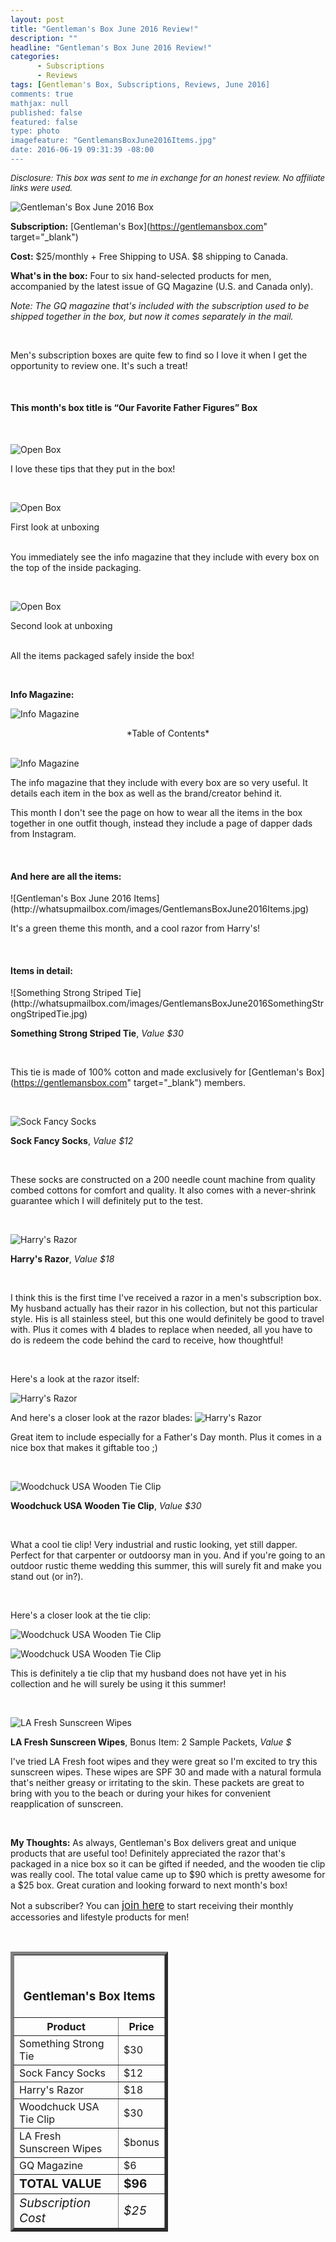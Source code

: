 ```yaml
---
layout: post
title: "Gentleman's Box June 2016 Review!"
description: ""
headline: "Gentleman's Box June 2016 Review!"
categories: 
      - Subscriptions
      - Reviews
tags: [Gentleman's Box, Subscriptions, Reviews, June 2016]
comments: true
mathjax: null
published: false
featured: false
type: photo
imagefeature: "GentlemansBoxJune2016Items.jpg"
date: 2016-06-19 09:31:39 -08:00
---
```


<i><font size="2">Disclosure: This box was sent to me in exchange for an honest review. No affiliate links were used.</font></i>

![Gentleman's Box June 2016 Box](http://whatsupmailbox.com/images/GentlemansBoxJune2016Box.jpg)

**Subscription:** [Gentleman's Box](https://gentlemansbox.com" target="_blank")

**Cost:** $25/monthly + Free Shipping to USA. $8 shipping to Canada.

**What's in the box:** Four to six hand-selected products for men, accompanied by the latest issue of GQ Magazine (U.S. and Canada only).

*Note: The GQ magazine that's included with the subscription used to be shipped together in the box, but now it comes separately in the mail.*

<br>

Men's subscription boxes are quite few to find so I love it when I get the opportunity to review one. It's such a treat!

<br>

<H4>This month's box title is “Our Favorite Father Figures” Box</H4>

<br>


![Open Box](http://whatsupmailbox.com/images/GentlemansBoxJune2016OpenBox2.jpg)

I love these tips that they put in the box!

<br>

![Open Box](http://whatsupmailbox.com/images/GentlemansBoxJune2016OpenBox.jpg)

<figcaption>First look at unboxing</figcaption>

<br>

You immediately see the info magazine that they include with every box on the top of the inside packaging.

<br>

![Open Box](http://whatsupmailbox.com/images/GentlemansBoxJune2016OpenBox3.jpg)

<figcaption>Second look at unboxing</figcaption>

<br>

All the items packaged safely inside the box!

<br>

<p><b>Info Magazine:</b></p>

![Info Magazine](http://whatsupmailbox.com/images/GentlemansBoxJune2016Info.jpg)
<center>*Table of Contents*</center>

<br>

![Info Magazine](http://whatsupmailbox.com/images/GentlemansBoxJune2016Info2.jpg)

The info magazine that they include with every box are so very useful. It details each item in the box as well as the brand/creator behind it.

This month I don't see the page on how to wear all the items in the box together in one outfit though, instead they include a page of dapper dads from Instagram.

<br>

<H4>And here are all the items:</H4>
![Gentleman's Box June 2016 Items](http://whatsupmailbox.com/images/GentlemansBoxJune2016Items.jpg)

It's a green theme this month, and a cool razor from Harry's!

<br>

<H4>Items in detail:</H4>
![Something Strong Striped Tie](http://whatsupmailbox.com/images/GentlemansBoxJune2016SomethingStrongStripedTie.jpg)

**Something Strong Striped Tie**, *Value $30*

<br>

This tie is made of 100% cotton and made exclusively for [Gentleman's Box](https://gentlemansbox.com" target="_blank") members. 

<br>


![Sock Fancy Socks](http://whatsupmailbox.com/images/GentlemansBoxJune2016SockFancySocks.jpg)

**Sock Fancy Socks**, *Value $12*

<br>

These socks are constructed on a 200 needle count machine from quality combed cottons for comfort and quality. It also comes with a never-shrink guarantee which I will definitely put to the test.

<br>


![Harry's Razor](http://whatsupmailbox.com/images/GentlemansBoxJune2016HarrysRazor.jpg)

**Harry's Razor**, *Value $18*

<br>

I think this is the first time I've received a razor in a men's subscription box. My husband actually has their razor in his collection, but not this particular style. His is all stainless steel, but this one would definitely be good to travel with. Plus it comes with 4 blades to replace when needed, all you have to do is redeem the code behind the card to receive, how thoughtful!

<br>

Here's a look at the razor itself:

![Harry's Razor](http://whatsupmailbox.com/images/GentlemansBoxJune2016HarrysRazor2.jpg)

And here's a closer look at the razor blades:
![Harry's Razor](http://whatsupmailbox.com/images/GentlemansBoxJune2016HarrysRazor3.jpg)

Great item to include especially for a Father's Day month. Plus it comes in a nice box that makes it giftable too ;)

<br>

![Woodchuck USA Wooden Tie Clip](http://whatsupmailbox.com/images/GentlemansBoxJune2016WoodchuckUSAWoodenTieClip.jpg)

**Woodchuck USA Wooden Tie Clip**, *Value $30*

<br>

What a cool tie clip! Very industrial and rustic looking, yet still dapper. Perfect for that carpenter or outdoorsy man in you. And if you're going to an outdoor rustic theme wedding this summer, this will surely fit and make you stand out (or in?).

<br>

Here's a closer look at the tie clip:

![Woodchuck USA Wooden Tie Clip](http://whatsupmailbox.com/images/GentlemansBoxJune2016WoodchuckUSAWoodenTieClip2.jpg)

![Woodchuck USA Wooden Tie Clip](http://whatsupmailbox.com/images/GentlemansBoxJune2016WoodchuckUSAWoodenTieClip3.jpg)

This is definitely a tie clip that my husband does not have yet in his collection and he will surely be using it this summer!

<br>

![LA Fresh Sunscreen Wipes](http://whatsupmailbox.com/images/GentlemansBoxJune2016LaFreshTravelLiteSunscreen.jpg)

**LA Fresh Sunscreen Wipes**, Bonus Item: 2 Sample Packets, *Value $*

I've tried LA Fresh foot wipes and they were great so I'm excited to try this sunscreen wipes. These wipes are SPF 30 and made with a natural formula that's neither greasy or irritating to the skin. These packets are great to bring with you to the beach or during your hikes for convenient reapplication of sunscreen.

<br>


<i class="icon-exclamation-sign"></i> **My Thoughts:** As always, Gentleman's Box delivers great and unique products that are useful too! Definitely appreciated the razor that's packaged in a nice box so it can be gifted if needed, and the wooden tie clip was really cool. The total value came up to $90 which is pretty awesome for a $25 box. Great curation and looking forward to next month's box!

Not a subscriber? You can <a href="https://gentlemansbox.com"><big>join here</big></a> to start receiving their monthly accessories and lifestyle products for men!

<br>

<TABLE  BORDER="5" style="width:50%">
   <TR>
      <TH COLSPAN="2">
         <H3><BR><center>Gentleman's Box Items</center></H3>
      </TH>
   </TR>
      <TH>Product</TH>
      <TH>Price</TH>
  <TR>
      <TD>Something Strong Tie</TD>
      <TD>$30</TD>
   </TR>
   <TR>
      <TD>Sock Fancy Socks</TD>
      <TD>$12</TD>
   </TR>
  <TR>
      <TD>Harry's Razor</TD>
      <TD>$18</TD>
   </TR>
   <TR>
      <TD>Woodchuck USA Tie Clip</TD>
      <TD>$30</TD>
   </TR>
   <TR>
      <TD>LA Fresh Sunscreen Wipes</TD>
      <TD>$bonus</TD>
   </TR>
   <TR>
      <TD>GQ Magazine</TD>
      <TD>$6</TD>
   </TR>
   <TR>
      <TD><b><big>TOTAL VALUE</big></b></TD>
      <TD><b><big>$96</big></b></TD>
   </TR>
   <TR>
      <TD><i><big>Subscription Cost</big></i></TD>
      <TD><i><big>$25</big></i></TD>
   </TR>
</TABLE>
